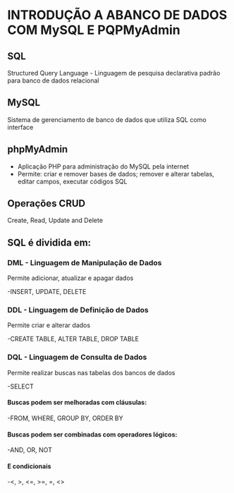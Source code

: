 # INTRODUÇÃO A ABANCO DE DADOS COM MySQL E PQPMyAdmin

## SQL

Structured Query Language - Linguagem de pesquisa declarativa padrão para banco de dados relacional

## MySQL

Sistema de gerenciamento de banco de dados que utiliza SQL como interface

## phpMyAdmin

- Aplicação PHP para administração do MySQL pela internet
- Permite: criar e remover bases de dados; remover e alterar tabelas, editar campos, executar códigos SQL


## Operações CRUD

Create, Read, Update and Delete

## SQL é dividida em:

### DML - Linguagem de Manipulação de Dados

Permite adicionar, atualizar e apagar dados

-INSERT, UPDATE, DELETE

### DDL - Linguagem de Definição de Dados

Permite criar e alterar dados

-CREATE TABLE, ALTER TABLE, DROP TABLE

### DQL - Linguagem de Consulta de Dados

Permite realizar buscas nas tabelas dos bancos de dados

-SELECT

#### Buscas podem ser melhoradas com cláusulas:

-FROM, WHERE, GROUP BY, ORDER BY

#### Buscas podem ser combinadas com operadores lógicos:

-AND, OR, NOT

#### E condicionais

-<, >, <=, >=, =, <>